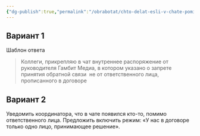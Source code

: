 ```yaml
---
{"dg-publish":true,"permalink":"/obrabotat/chto-delat-esli-v-chate-pomimo-lpr-poyavilsya-eshhe-odin-ili-ne-odin-chelovek-prinimayushhij-resheniya/"}
---
```


## Вариант 1
Шаблон ответа

> Коллеги, прикрепляю в чат внутреннее распоряжение от руководителя Гамбит Медиа, в котором указано о запрете принятия обратной связи  не от ответственного лица, прописанного в договоре


## Вариант 2
Уведомить координатора, что в чате появился кто-то, помимо ответственного лица.
Предложить включить режим: «У нас в договоре только одно лицо, принимающее решение».